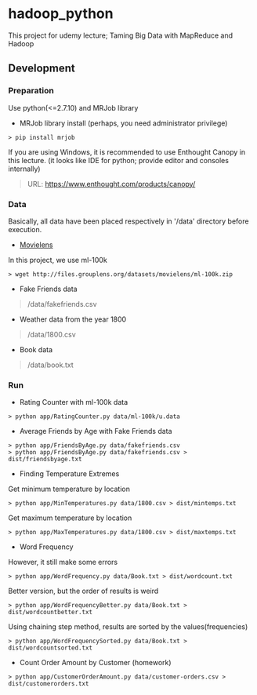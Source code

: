 # hadoop_python
This project for udemy lecture; Taming Big Data with MapReduce and Hadoop

## Development
### Preparation
Use python(<=2.7.10) and MRJob library
* MRJob library install (perhaps, you need administrator privilege)
```console
> pip install mrjob
```

If you are using Windows, it is recommended to use Enthought Canopy in this lecture. (it looks like IDE for python; provide editor and consoles internally)

> URL: <https://www.enthought.com/products/canopy/>

### Data
Basically, all data have been placed respectively in '/data' directory before execution.

* [Movielens](http://grouplens.org/datasets/movielens/ "Movielens")

In this project, we use ml-100k

```console
> wget http://files.grouplens.org/datasets/movielens/ml-100k.zip
```

* Fake Friends data

> /data/fakefriends.csv

* Weather data from the year 1800

> /data/1800.csv

* Book data

> /data/book.txt


### Run
* Rating Counter with ml-100k data
```console
> python app/RatingCounter.py data/ml-100k/u.data
```

* Average Friends by Age with Fake Friends data
```console
> python app/FriendsByAge.py data/fakefriends.csv
> python app/FriendsByAge.py data/fakefriends.csv > dist/friendsbyage.txt
```

* Finding Temperature Extremes

Get minimum temperature by location
```console
> python app/MinTemperatures.py data/1800.csv > dist/mintemps.txt
```

Get maximum temperature by location
```console
> python app/MaxTemperatures.py data/1800.csv > dist/maxtemps.txt
```

* Word Frequency

However, it still make some errors
```console
> python app/WordFrequency.py data/Book.txt > dist/wordcount.txt
```

Better version, but the order of results is weird
```console
> python app/WordFrequencyBetter.py data/Book.txt > dist/wordcountbetter.txt
```

Using chaining step method, results are sorted by the values(frequencies)
```console
> python app/WordFrequencySorted.py data/Book.txt > dist/wordcountsorted.txt
```

* Count Order Amount by Customer (homework)
```console
> python app/CustomerOrderAmount.py data/customer-orders.csv > dist/customerorders.txt
```
